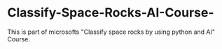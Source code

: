 # Classify-Space-Rocks-AI-Course-
This is part of microsofts "Classify space rocks by using python and AI" Course.
